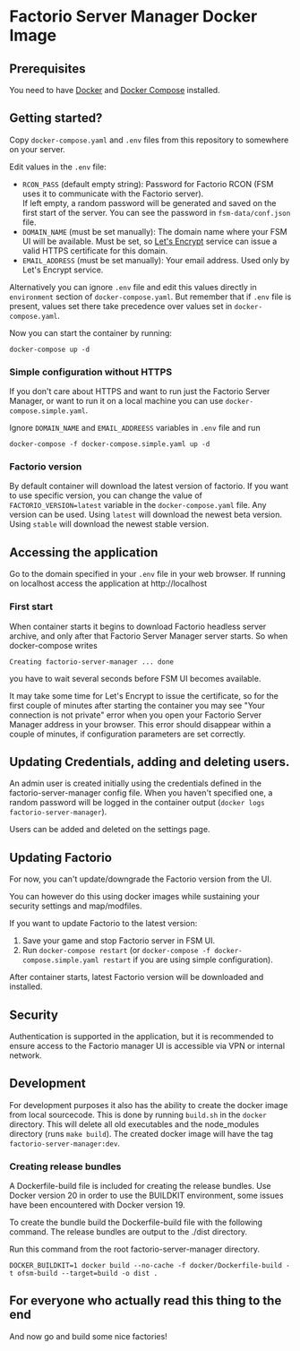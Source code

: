 # Factorio Server Manager Docker Image

## Prerequisites
You need to have [Docker](https://www.digitalocean.com/community/tutorials/how-to-install-and-use-docker-on-ubuntu-20-04)
and [Docker Compose](https://docs.docker.com/compose/install/) installed.

## Getting started?

Copy `docker-compose.yaml` and `.env` files from this repository to somewhere on your server.

Edit values in the `.env` file:
* `RCON_PASS` (default empty string): Password for Factorio RCON (FSM uses it to communicate with the Factorio server). \
  If left empty, a random password will be generated and saved on the first start of the server. You can see the password in `fsm-data/conf.json` file.
* `DOMAIN_NAME` (must be set manually): The domain name where your FSM UI will be available. Must be set,
  so [Let's Encrypt](https://letsencrypt.org/) service can issue a valid HTTPS certificate for this domain.
* `EMAIL_ADDRESS` (must be set manually): Your email address. Used only by Let's Encrypt service.

Alternatively you can ignore `.env` file and edit this values directly in `environment` section of `docker-compose.yaml`.
But remember that if `.env` file is present, values set there take precedence over values set in `docker-compose.yaml`.

Now you can start the container by running:

```
docker-compose up -d
```

### Simple configuration without HTTPS

If you don't care about HTTPS and want to run just the Factorio Server Manager, or want to run it on a local machine you can use `docker-compose.simple.yaml`.

Ignore `DOMAIN_NAME` and `EMAIL_ADDREESS` variables in `.env` file and run
```
docker-compose -f docker-compose.simple.yaml up -d
```

### Factorio version

By default container will download the latest version of factorio. If you want to use specific version, you can change
the value of `FACTORIO_VERSION=latest` variable in the `docker-compose.yaml` file.
Any version can be used. Using `latest` will download the newest beta version. Using `stable` will download the newest stable version.

## Accessing the application

Go to the domain specified in your `.env` file in your web browser. If running on localhost access the application at http://localhost

### First start

When container starts it begins to download Factorio headless server archive, and only after that Factorio Server Manager server starts.
So when docker-compose writes
```
Creating factorio-server-manager ... done
```
you have to wait several seconds before FSM UI becomes available.

It may take some time for Let's Encrypt to issue the certificate, so for the first couple of minutes after starting the container you may see
"Your connection is not private" error when you open your Factorio Server Manager address in your browser. This error should disappear within
a couple of minutes, if configuration parameters are set correctly.

## Updating Credentials, adding and deleting users.

An admin user is created initially using the credentials defined in the factorio-server-manager config file. When you haven't specified one, a random password will be logged in the container output (`docker logs factorio-server-manager`).

Users can be added and deleted on the settings page.

## Updating Factorio

For now, you can't update/downgrade the Factorio version from the UI.

You can however do this using docker images while sustaining your security settings and map/modfiles.

If you want to update Factorio to the latest version:
1. Save your game and stop Factorio server in FSM UI.
2. Run `docker-compose restart` (or `docker-compose -f docker-compose.simple.yaml restart` if you are using simple configuration).

After container starts, latest Factorio version will be downloaded and installed.

## Security

Authentication is supported in the application, but it is recommended to ensure access to the Factorio manager UI is accessible via VPN or internal network.

## Development
For development purposes it also has the ability to create the docker image from local sourcecode. This is done by running `build.sh` in the `docker` directory. This will delete all old executables and the node_modules directory (runs `make build`). The created docker image will have the tag `factorio-server-manager:dev`.

### Creating release bundles
A Dockerfile-build file is included for creating the release bundles. Use Docker version 20 in order to use the BUILDKIT environment, some issues have been encountered with Docker version 19.

To create the bundle build the Dockerfile-build file with the following command. The release bundles are output to the ./dist directory.

Run this command from the root factorio-server-manager directory.
```
DOCKER_BUILDKIT=1 docker build --no-cache -f docker/Dockerfile-build -t ofsm-build --target=build -o dist .
```

## For everyone who actually read this thing to the end

And now go and build some nice factories!
